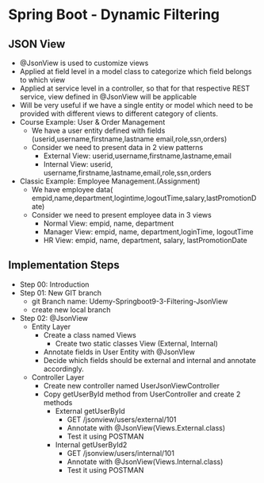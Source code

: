 # Spring Boot - Dynamic Filtering
## JSON View
- @JsonView is used to customize views
- Applied at field level in a model class to categorize which field belongs to which view
- Applied at service level in a controller, so that for that respective
REST service, view defined in @JsonView will be applicable
- Will be very useful if we have a single entity or model which need to 
be provided with different views to different category of clients.
- Course Example: User & Order Management 
    - We have a user entity defined with fields (userid,username,firstname,lastname
    email,role,ssn,orders)
    - Consider we need to present data in 2 view patterns
        - External View: userid,username,firstname,lastname,email
        - Internal View: userid, username,firstname,lastname,email,role,ssn,orders
- Classic Example: Employee Management.(Assignment)
    - We have employee data( empid,name,department,logintime,logoutTime,salary,lastPromotionDate)
    - Consider we need to present employee data in 3 views
        - Normal View: empid, name, department  
        - Manager View: empid, name, department,loginTime, logoutTime  
        - HR View: empid, name, department, salary, lastPromotionDate
  
## Implementation Steps
- Step 00: Introduction
- Step 01: New GIT branch
    - git Branch name: Udemy-Springboot9-3-Filtering-JsonView
    - create new local branch
- Step 02: @JsonView
    - Entity Layer
        - Create a class named Views
            - Create two static classes View (External, Internal)
        - Annotate fields in User Entity with @JsonVIew
        - Decide which fields should be external and internal and annotate accordingly.
    - Controller Layer
        - Create new controller named UserJsonViewController  
        - Copy getUserById method from UserController and create 2 methods
            - External getUserById
                - GET /jsonview/users/external/101
                - Annotate with @JsonView(Views.External.class)
                - Test it using POSTMAN
            - Internal getUserById2
                 - GET /jsonview/users/internal/101
                 - Annotate with @JsonView(Views.Internal.class)
                 - Test it using POSTMAN
                              
